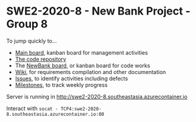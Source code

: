 # SWE2-2020-8 - New Bank Project - Group 8

To jump quickly to...

- [Main board](https://github.com/orgs/SWE2-2020-8/projects/1), kanban board for management activities
- [The code repository](https://github.com/SWE2-2020-8/NewBank)
- The [NewBank board](https://github.com/SWE2-2020-8/NewBank/projects/1), or kanban board for code works
- [Wiki](https://github.com/SWE2-2020-8/NewBank/wiki), for requirements compilation and other documentation
- [Issues](https://github.com/SWE2-2020-8/NewBank/issues), to identify activities including defects
- [Milestones](https://github.com/SWE2-2020-8/NewBank/milestones), to track weekly progress


Server is running in http://swe2-2020-8.southeastasia.azurecontainer.io

Interact with `socat - TCP4:swe2-2020-8.southeastasia.azurecontainer.io:80`
